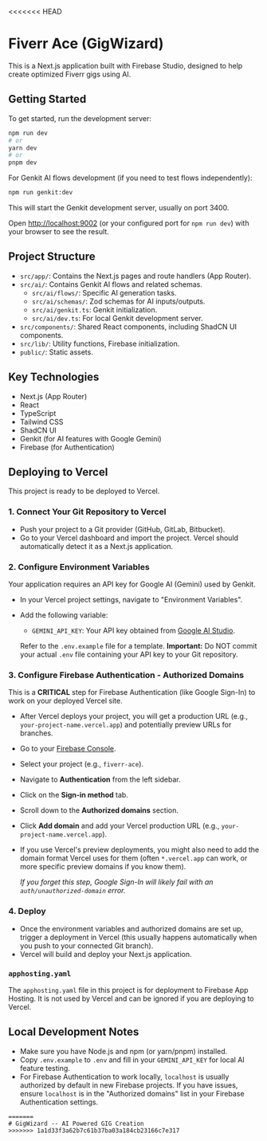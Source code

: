<<<<<<< HEAD
# Fiverr Ace (GigWizard)

This is a Next.js application built with Firebase Studio, designed to help create optimized Fiverr gigs using AI.

## Getting Started

To get started, run the development server:

```bash
npm run dev
# or
yarn dev
# or
pnpm dev
```

For Genkit AI flows development (if you need to test flows independently):
```bash
npm run genkit:dev
```
This will start the Genkit development server, usually on port 3400.

Open [http://localhost:9002](http://localhost:9002) (or your configured port for `npm run dev`) with your browser to see the result.

## Project Structure

-   `src/app/`: Contains the Next.js pages and route handlers (App Router).
-   `src/ai/`: Contains Genkit AI flows and related schemas.
    -   `src/ai/flows/`: Specific AI generation tasks.
    -   `src/ai/schemas/`: Zod schemas for AI inputs/outputs.
    -   `src/ai/genkit.ts`: Genkit initialization.
    -   `src/ai/dev.ts`: For local Genkit development server.
-   `src/components/`: Shared React components, including ShadCN UI components.
-   `src/lib/`: Utility functions, Firebase initialization.
-   `public/`: Static assets.

## Key Technologies

-   Next.js (App Router)
-   React
-   TypeScript
-   Tailwind CSS
-   ShadCN UI
-   Genkit (for AI features with Google Gemini)
-   Firebase (for Authentication)

## Deploying to Vercel

This project is ready to be deployed to Vercel.

### 1. Connect Your Git Repository to Vercel

-   Push your project to a Git provider (GitHub, GitLab, Bitbucket).
-   Go to your Vercel dashboard and import the project. Vercel should automatically detect it as a Next.js application.

### 2. Configure Environment Variables

Your application requires an API key for Google AI (Gemini) used by Genkit.

-   In your Vercel project settings, navigate to "Environment Variables".
-   Add the following variable:
    -   `GEMINI_API_KEY`: Your API key obtained from [Google AI Studio](https://aistudio.google.com/app/apikey).

    Refer to the `.env.example` file for a template.
    **Important:** Do NOT commit your actual `.env` file containing your API key to your Git repository.

### 3. Configure Firebase Authentication - Authorized Domains

This is a **CRITICAL** step for Firebase Authentication (like Google Sign-In) to work on your deployed Vercel site.

-   After Vercel deploys your project, you will get a production URL (e.g., `your-project-name.vercel.app`) and potentially preview URLs for branches.
-   Go to your [Firebase Console](https://console.firebase.google.com/).
-   Select your project (e.g., `fiverr-ace`).
-   Navigate to **Authentication** from the left sidebar.
-   Click on the **Sign-in method** tab.
-   Scroll down to the **Authorized domains** section.
-   Click **Add domain** and add your Vercel production URL (e.g., `your-project-name.vercel.app`).
-   If you use Vercel's preview deployments, you might also need to add the domain format Vercel uses for them (often `*.vercel.app` can work, or more specific preview domains if you know them).

    *If you forget this step, Google Sign-In will likely fail with an `auth/unauthorized-domain` error.*

### 4. Deploy

-   Once the environment variables and authorized domains are set up, trigger a deployment in Vercel (this usually happens automatically when you push to your connected Git branch).
-   Vercel will build and deploy your Next.js application.

### `apphosting.yaml`

The `apphosting.yaml` file in this project is for deployment to Firebase App Hosting. It is not used by Vercel and can be ignored if you are deploying to Vercel.

## Local Development Notes

-   Make sure you have Node.js and npm (or yarn/pnpm) installed.
-   Copy `.env.example` to `.env` and fill in your `GEMINI_API_KEY` for local AI feature testing.
-   For Firebase Authentication to work locally, `localhost` is usually authorized by default in new Firebase projects. If you have issues, ensure `localhost` is in the "Authorized domains" list in your Firebase Authentication settings.
```
=======
# GigWizard -- AI Powered GIG Creation 
>>>>>>> 1a1d33f3a62b7c61b37ba03a184cb23166c7e317
